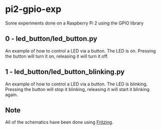 # pi2-gpio-exp
Some experiments done on a Raspberry Pi 2 using the GPIO library

## 0 - led_button/led_button.py
An example of how to control a LED via a button. The LED is on. Pressing the button will turn it on, releasing it will turn it off.

## 1 - led_button/led_button_blinking.py

An example of how to control a LED via a button. The LED is blinking. Pressing the button will stop it blinking, releasing it will start it blinking again.


## Note
All of the schematics have been done using [Fritzing](http://fritzing.org/home/).
